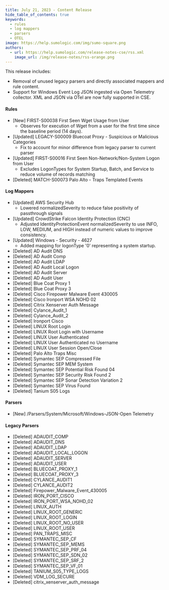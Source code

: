 ```yaml
---
title: July 21, 2023 - Content Release
hide_table_of_contents: true
keywords:
  - rules
  - log mappers
  - parsers
  - OTEL
image: https://help.sumologic.com/img/sumo-square.png
authors:
  - url: https://help.sumologic.com/release-notes-cse/rss.xml
    image_url: /img/release-notes/rss-orange.png
---
```


This release includes:
* Removal of unused legacy parsers and directly associated mappers and rule content.
* Support for Windows Event Log JSON ingested via Open Telemetry collector. XML and JSON via OTel are now fully supported in CSE.

#### Rules
* [New] FIRST-S00038 First Seen Wget Usage from User
  * Observes for execution of Wget from a user for the first time since the baseline period (14 days).
* [Updated] LEGACY-S00009 Bluecoat Proxy - Suspicious or Malicious Categories
  * Fix to account for minor difference from legacy parser to current parser
* [Updated] FIRST-S00016 First Seen Non-Network/Non-System Logon from User
  * Excludes LogonTypes for System Startup, Batch, and Service to reduce volume of records matching
* [Deleted] MATCH-S00073 Palo Alto - Traps Templated Events

#### Log Mappers
* [Updated] AWS Security Hub
  * Lowered normalizedSeverity to reduce false positivity of passthrough signals
* [Updated] CrowdStrike Falcon Identity Protection (CNC)
  * Adjusted IdentityProtectionEvent normalizedSeverity to use INFO, LOW, MEDIUM, and HIGH instead of numeric values to improve consistency.
* [Updated] Windows - Security - 4627
  * Added mapping for logonType '0' representing a system startup.
* [Deleted] AD Audit DNS
* [Deleted] AD Audit Comp
* [Deleted] AD Audit LDAP
* [Deleted] AD Audit Local Logon
* [Deleted] AD Audit Server
* [Deleted] AD Audit User
* [Deleted] Blue Coat Proxy 1
* [Deleted] Blue Coat Proxy 3
* [Deleted] Cisco Firepower Malware Event 430005
* [Deleted] Cisco Ironport WSA NOHD 02
* [Deleted] Citrix Xenserver Auth Message
* [Deleted] Cylance_Audit_1
* [Deleted] Cylance_Audit_2
* [Deleted] Ironport Cisco
* [Deleted] LINUX Root Login
* [Deleted] LINUX Root Login with Username
* [Deleted] LINUX User Authenticated
* [Deleted] LINUX User Authenticated no Username
* [Deleted] LINUX User Session Open/Close
* [Deleted] Palo Alto Traps Misc
* [Deleted] Symantec SEP Compressed File
* [Deleted] Symantec SEP MEM System
* [Deleted] Symantec SEP Potential Risk Found 04
* [Deleted] Symantec SEP Security Risk Found 2
* [Deleted] Symantec SEP Sonar Detection Variation 2
* [Deleted] Symantec SEP Virus Found
* [Deleted] Tanium S05 Logs

#### Parsers
* [New] /Parsers/System/Microsoft/Windows-JSON-Open Telemetry

#### Legacy Parsers
* [Deleted] ADAUDIT_COMP
* [Deleted] ADAUDIT_DNS
* [Deleted] ADAUDIT_LDAP
* [Deleted] ADAUDIT_LOCAL_LOGON
* [Deleted] ADAUDIT_SERVER
* [Deleted] ADAUDIT_USER
* [Deleted] BLUECOAT_PROXY_1
* [Deleted] BLUECOAT_PROXY_3
* [Deleted] CYLANCE_AUDIT1
* [Deleted] CYLANCE_AUDIT2
* [Deleted] Firepower_Malware_Event_430005
* [Deleted] IRON_PORT_CISCO
* [Deleted] IRON_PORT_WSA_NOHD_02
* [Deleted] LINUX_AUTH
* [Deleted] LINUX_ROOT_GENERIC
* [Deleted] LINUX_ROOT_LOGIN
* [Deleted] LINUX_ROOT_NO_USER
* [Deleted] LINUX_ROOT_USER
* [Deleted] PAN_TRAPS_MISC
* [Deleted] SYMANTEC_SEP_CF
* [Deleted] SYMANTEC_SEP_MEMS
* [Deleted] SYMANTEC_SEP_PRF_04
* [Deleted] SYMANTEC_SEP_SDN_02
* [Deleted] SYMANTEC_SEP_SRF_2
* [Deleted] SYMANTEC_SEP_VF_01
* [Deleted] TANIUM_S05_TYPE_LOGS
* [Deleted] VDM_LOG_SECURE
* [Deleted] citrix_xenserver_auth_message
